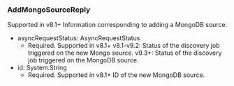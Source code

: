 ### AddMongoSourceReply
Supported in v8.1+
  Information corresponding to adding a MongoDB source.

- asyncRequestStatus: AsyncRequestStatus
  - Required. Supported in v8.1+
  v8.1-v9.2: Status of the discovery job triggered on the new Mongo source.
  v9.3+: Status of the discovery job triggered on the MongoDB source.
- id: System.String
  - Required. Supported in v8.1+
  ID of the new MongoDB source.
